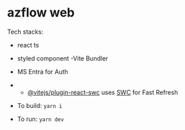 # azflow web

Tech stacks:

- react ts
- styled component
  -Vite Bundler
- MS Entra for Auth
-
    - [@vitejs/plugin-react-swc](https://github.com/vitejs/vite-plugin-react-swc) uses [SWC](https://swc.rs/) for Fast
      Refresh

- To build: `yarn i`
- To run: `yarn dev`